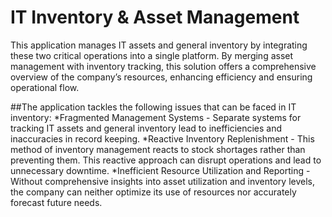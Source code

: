 # IT Inventory & Asset Management

This application manages IT assets and general inventory by integrating these two critical operations into a single platform. 
By merging asset management with inventory tracking, this solution offers a comprehensive overview of the company’s resources, enhancing efficiency and ensuring operational flow.

##The application tackles the following issues that can be faced in IT inventory:
*Fragmented Management Systems - Separate systems for tracking IT assets and general inventory lead to inefficiencies and inaccuracies in record keeping.
*Reactive Inventory Replenishment - This method of inventory management reacts to stock shortages rather than preventing them. This reactive approach can disrupt operations and lead to unnecessary downtime.
*Inefficient Resource Utilization and Reporting - Without comprehensive insights into asset utilization and inventory levels, the company can neither optimize its use of resources nor accurately forecast future needs.


